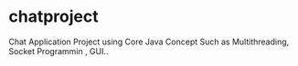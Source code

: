 # chatproject
Chat Application Project using Core Java Concept Such as Multithreading, Socket Programmin , GUI..
